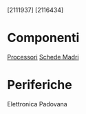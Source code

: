 [2111937]
[2116434]
# Componenti
[Processori](componenti/processori.md)
[Schede Madri](componenti/schede_madri.md)
# Periferiche
Elettronica Padovana
